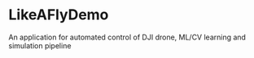# LikeAFlyDemo
An application for automated control of DJI drone, ML/CV learning and simulation pipeline
